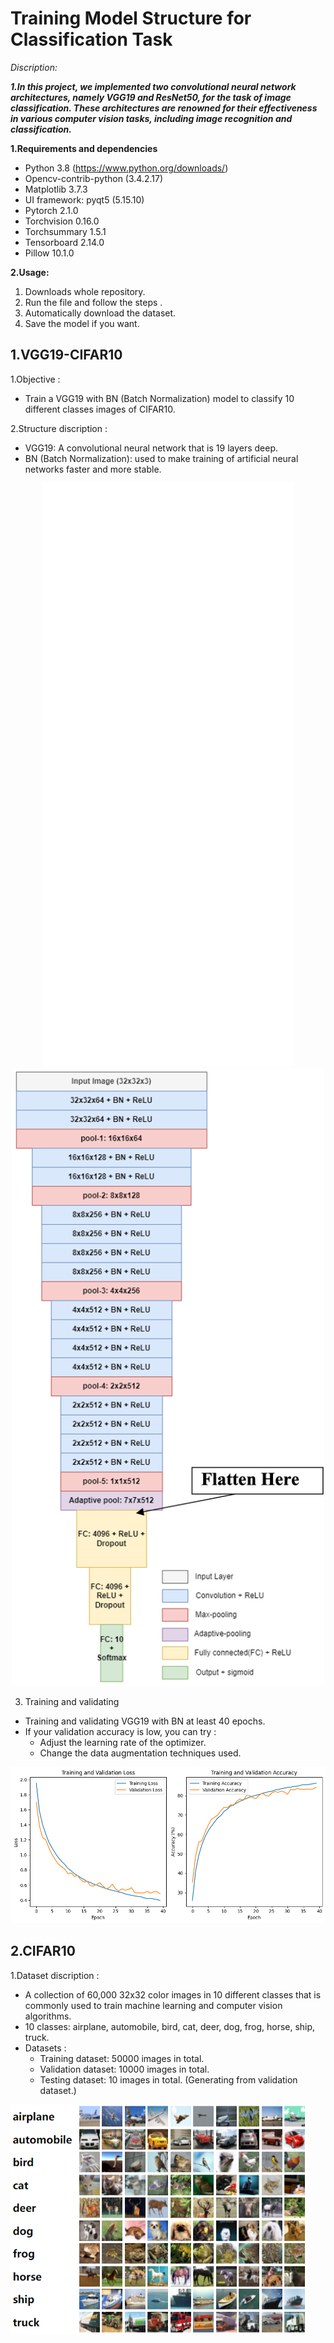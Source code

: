 # Training Model Structure for Classification Task

*Discription:*

***1.In this project, we implemented two convolutional neural network architectures, namely VGG19 and ResNet50, for the task of image classification. These architectures are renowned for their effectiveness in various computer vision tasks, including image recognition and classification.***


**1.Requirements and dependencies**
  * Python 3.8 (https://www.python.org/downloads/)
  * Opencv-contrib-python (3.4.2.17)
  * Matplotlib 3.7.3
  * UI framework: pyqt5 (5.15.10)
  * Pytorch 2.1.0
  * Torchvision 0.16.0
  * Torchsummary 1.5.1
  * Tensorboard  2.14.0
  * Pillow 10.1.0

**2.Usage:**

1. Downloads whole repository.
2. Run the file and follow the steps .
3. Automatically download the dataset.
4. Save the model if you want.

## 1.VGG19-CIFAR10

1.Objective :
  
  * Train a VGG19 with BN (Batch Normalization) model to classify 10 different classes images of CIFAR10.

2.Structure discription :

  * VGG19: A convolutional neural network that is 19 layers deep.
  * BN (Batch Normalization): used to make training of artificial neural networks faster and more stable.
<div align = center>
<img src="Figures/Bn.png" width="400"><img src="Figures/VGG19_BN_Sturcture.png" width="500">
</div>

3. Training and validating

  * Training and validating VGG19 with BN at least 40 epochs.
  * If your validation accuracy is low, you can try :
      * Adjust the learning rate of the optimizer.
      * Change the data augmentation techniques used.
        
<div align = center>
<img src="Figures/Accuracy and loss.png" >
</div>

## 2.CIFAR10

1.Dataset discription : 

  * A collection of 60,000 32x32 color images in 10 different classes that is commonly used to train machine learning and computer vision algorithms.
  * 10 classes: airplane, automobile, bird, cat, deer, dog, frog, horse, ship, truck.
  * Datasets :
      * Training dataset: 50000 images in total.
      * Validation dataset: 10000 images in total.
      * Testing dataset: 10 images in total. (Generating from validation dataset.)
<img src="Figures/CIFAR10.png">


